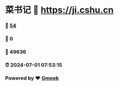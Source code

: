 # 菜书记 :link: https://ji.cshu.cn 
### :page_facing_up: [54](https://ji.cshu.cn/tag.html) 
### :speech_balloon: 0 
### :hibiscus: 49636 
### :alarm_clock: 2024-07-01 07:53:15 
### Powered by :heart: [Gmeek](https://github.com/Meekdai/Gmeek)
